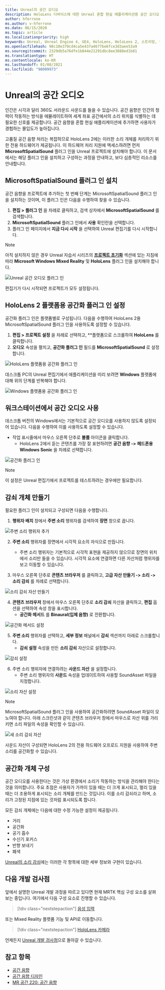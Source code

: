 ```yaml
---
title: Unreal의 공간 오디오
description: HoloLens 디바이스에 대한 Unreal 혼합 현실 애플리케이션용 공간 오디오 플러그 인에 대해 자세히 알아봅니다.
author: hferrone
ms.author: v-hferrone
ms.date: 06/15/2020
ms.topic: article
ms.localizationpriority: high
keywords: Unreal, Unreal Engine 4, UE4, HoloLens, HoloLens 2, 스트리밍, 원격, 혼합 현실, 개발, 시작, 기능, 새 프로젝트, 에뮬레이터, 설명서, 가이드, 기능, 홀로그램, 게임 개발, 혼합 현실 헤드셋, windows mixed reality 헤드셋, 가상 현실 헤드셋, 공간 오디오
ms.openlocfilehash: 98c10e370cd4ca5e437a4677be6fce3d3aee53a9
ms.sourcegitcommit: 2329db5a76dfe1b844e21291dbc8ee3888ed1b81
ms.translationtype: HT
ms.contentlocale: ko-KR
ms.lasthandoff: 01/08/2021
ms.locfileid: "98009973"
---
```

# <a name="spatial-audio-in-unreal"></a>Unreal의 공간 오디오

인간은 시각과 달리 360도 서라운드 사운드를 들을 수 있습니다. 공간 음향은 인간의 청력이 작동하는 방식을 에뮬레이트하여 세계 좌표 공간에서의 소리 위치를 식별하는 데 필요한 신호를 제공합니다. 공간 음향을 혼합 현실 애플리케이션에 추가하면 사용자가 경험하는 몰입도가 높아집니다.  

고품질 공간 음향 처리는 복잡하므로 HoloLens 2에는 이러한 소리 개체를 처리하기 위한 전용 하드웨어가 제공됩니다.  이 하드웨어 처리 지원에 액세스하려면 먼저 **MicrosoftSpatialSound** 플러그 인을 Unreal 프로젝트에 설치해야 합니다. 이 문서에서는 해당 플러그 인을 설치하고 구성하는 과정을 안내하고, 보다 심층적인 리소스를 안내합니다.

## <a name="installing-the-microsoft-spatial-sound-plugin"></a>MicrosoftSpatialSound 플러그 인 설치

공간 음향을 프로젝트에 추가하는 첫 번째 단계는 MicrosoftSpatialSound 플러그 인을 설치하는 것이며, 이 플러그 인은 다음을 수행하여 찾을 수 있습니다.

1. **편집 > 플러그 인** 을 차례로 클릭하고, 검색 상자에서 **MicrosoftSpatialSound** 를 검색합니다.
2. **MicrosoftSpatialSound** 플러그 인에서 **사용** 확인란을 선택합니다.
3. 플러그 인 페이지에서 **지금 다시 시작** 을 선택하여 Unreal 편집기를 다시 시작합니다.

> [!NOTE]
> 아직 설치하지 않은 경우 Unreal 자습서 시리즈의 **[프로젝트 초기화](tutorials/unreal-uxt-ch2.md)** 섹션에 있는 지침에 따라 **Microsoft Windows Mixed Reality** 및 **HoloLens** 플러그 인을 설치해야 합니다.

![Unreal 공간 오디오 플러그 인](images/unreal-spatial-audio-img-01.png)

편집기가 다시 시작되면 프로젝트가 모두 설정됩니다.

## <a name="setting-the-spatialization-plugin-for-hololens-2-platform"></a>HoloLens 2 플랫폼용 공간화 플러그 인 설정

공간화 플러그 인은 플랫폼별로 구성됩니다.  다음을 수행하여 HoloLens 2용 MicrosoftSpatialSound 플러그 인을 사용하도록 설정할 수 있습니다.
1. **편집 > 프로젝트 설정** 을 차례로 선택하고, **플랫폼으로 스크롤하여 **HoloLens** 를 클릭합니다.
2. **오디오** 속성을 펼치고, **공간화 플러그 인** 필드를 **MicrosoftSpatialSound** 로 설정합니다.

![HoloLens 플랫폼용 공간화 플러그 인](images/unreal-spatial-audio-img-02.png)

데스크톱 PC의 Unreal 편집기에서 애플리케이션을 미리 보려면 **Windows** 플랫폼에 대해 위의 단계를 반복해야 합니다.

![Windows 플랫폼용 공간화 플러그 인](images/unreal-spatial-audio-img-05.png)

## <a name="enabling-spatial-audio-on-your-workstation"></a>워크스테이션에서 공간 오디오 사용

데스크톱 버전의 Windows에서는 기본적으로 공간 오디오를 사용하지 않도록 설정되어 있습니다. 다음을 수행하여 이를 사용하도록 설정할 수 있습니다.
* 작업 표시줄에서 마우스 오른쪽 단추로 **볼륨** 아이콘을 클릭합니다.
    + HoloLens 2에서 듣는 콘텐츠를 가장 잘 표현하려면 **공간 음향 -> 헤드폰용 Windows Sonic** 을 차례로 선택합니다.

![공간화 플러그 인](images/unreal-spatial-audio-img-04.png)

> [!NOTE]
>이 설정은 Unreal 편집기에서 프로젝트를 테스트하려는 경우에만 필요합니다.

## <a name="creating-attenuation-objects"></a>감쇠 개체 만들기

필요한 플러그 인이 설치되고 구성되면 다음을 수행합니다.
1. **행위자 배치** 창에서 **주변 소리** 행위자를 검색하여 **장면** 창으로 끕니다.

![주변 소리 행위자 추가](images/unreal-spatial-audio-img-07.png)

2. **주변 소리** 행위자를 장면에서 시각적 요소의 자식으로 만듭니다.
    * 주변 소리 행위자는 기본적으로 시각적 표현을 제공하지 않으므로 장면의 위치에서 소리만 들을 수 있습니다. 시각적 요소에 연결하면 다른 자산처럼 행위자를 보고 이동할 수 있습니다.

3.  마우스 오른쪽 단추로 **콘텐츠 브라우저** 를 클릭하고, **고급 자산 만들기 -> 소리 -> 소리 감쇠** 를 차례로 선택합니다.

![소리 감쇠 자산 만들기](images/unreal-spatial-audio-img-06.png)

4. **콘텐츠 브라우저** 창에서 마우스 오른쪽 단추로 **소리 감쇠** 자산을 클릭하고, **편집** 옵션을 선택하여 속성 창을 표시합니다.
    * **공간화 메서드** 를 **Binaural(입체 음향)** 로 전환합니다.

![공간화 메서드 설정](images/unreal-spatial-audio-img-03.png)

5. **주변 소리** 행위자를 선택하고, **세부 정보** 패널에서 **감쇠** 섹션까지 아래로 스크롤합니다.
    * **감쇠 설정** 속성을 만든 **소리 감쇠** 자산으로 설정합니다.

![감쇠 설정](images/unreal-spatial-audio-img-08.png)

6. 주변 소리 행위자에 연결하려는 **사운드 자산** 을 설정합니다.
    * 주변 소리 행위자의 **사운드** 속성을 업데이트하여 사용할 SoundAsset 파일을 지정합니다.

![소리 자산 설정](images/unreal-spatial-audio-img-09.png)

> [!NOTE]
> MicrosoftSpatialSound 플러그 인을 사용하여 공간화하려면 SoundAsset 파일이 모노여야 합니다. 아래 스크린샷과 같이 콘텐츠 브라우저 창에서 마우스로 자산 위를 가리키면 소리 파일의 속성을 확인할 수 있습니다.

![새 소리 감쇠 자산](images/unreal-spatial-audio-img-10.png)

사운드 자산이 구성되면 HoloLens 2의 전용 하드웨어 오프로드 지원을 사용하여 주변 소리를 공간화할 수 있습니다.

## <a name="configuring-objects-for-spatialization"></a>공간화 개체 구성

공간 오디오를 사용한다는 것은 가상 환경에서 소리가 작동하는 방식을 관리해야 한다는 것을 의미합니다. 주요 초점은 사용자가 가까이 있을 때는 더 크게 표시되고, 멀리 있을 때는 더 조용하게 표시되는 소리 개체를 만드는 것입니다. 이를 소리 감쇠라고 하며, 소리가 고정된 지점에 있는 것처럼 표시되도록 합니다.

모든 감쇠 개체에는 다음에 대한 수정 가능한 설정이 제공됩니다.
* 거리
* 공간화
* 공기 흡수
* 수신기 포커스
* 반향 보내기
* 폐색

[Unreal의 소리 감쇠](https://docs.unrealengine.com/Engine/Audio/DistanceModelAttenuation/index.html)에는 이러한 각 항목에 대한 세부 정보와 구현이 있습니다.

## <a name="next-development-checkpoint"></a>다음 개발 검사점

앞에서 설명한 Unreal 개발 과정을 따르고 있다면 현재 MRTK 핵심 구성 요소를 살펴보는 중입니다. 여기에서 다음 구성 요소로 진행할 수 있습니다.

> [!div class="nextstepaction"]
> [음성 입력 ](unreal-voice-input.md)

또는 Mixed Reality 플랫폼 기능 및 API로 이동합니다.

> [!div class="nextstepaction"]
> [HoloLens 카메라](unreal-hololens-camera.md)

언제든지 [Unreal 개발 검사점](unreal-development-overview.md#2-core-building-blocks)으로 돌아갈 수 있습니다.


## <a name="see-also"></a>참고 항목
* [공간 음향](https://docs.microsoft.com/windows/mixed-reality/spatial-sound)
* [공간 음향 디자인](https://docs.microsoft.com/windows/mixed-reality/spatial-sound-design)
* [MR 공간 220: 공간 음향](https://docs.microsoft.com/windows/mixed-reality/holograms-220)
